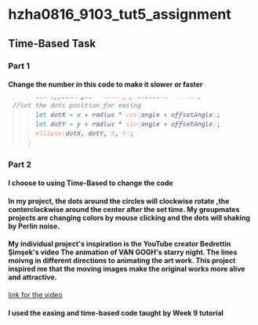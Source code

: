 # hzha0816_9103_tut5_assignment
## Time-Based Task
### Part 1
#### Change the number in this code to make it slower or faster
![easing code image](readmeImages/easing%20code.png)


### Part 2
#### I choose to using Time-Based to change the code

#### In my project, the dots around the circles will clockwise rotate ,the conterclockwise around the center after the set time. My groupmates projects are changing colors by mouse clicking and the dots will shaking by Perlin noise.


#### My individual project's inspiration is the YouTube creator Bedrettin Şimşek's video The animation of VAN GOGH's starry night. The lines moivng in different directions to animating the art work. This project inspired me that the moving images make the original works more alive and attractive.

[link for the video](https://youtu.be/6PndwgJuF3g?si=26j6LbglQXkGWGdT)

#### I used the easing and time-based code taught by Week 9 tutorial
